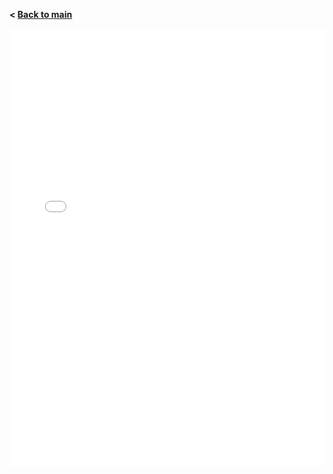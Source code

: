 **< [Back to main](index.md)**

<embed src="drumset.pdf" width="100%" height="700" type="application/pdf">
